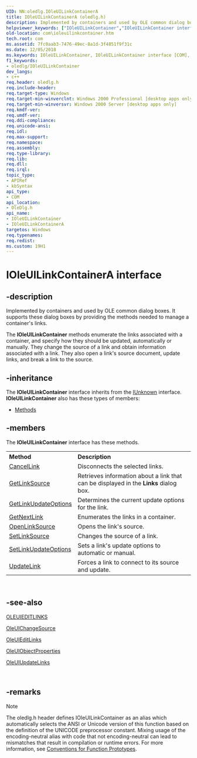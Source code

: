 ```yaml
---
UID: NN:oledlg.IOleUILinkContainerA
title: IOleUILinkContainerA (oledlg.h)
description: Implemented by containers and used by OLE common dialog boxes. It supports these dialog boxes by providing the methods needed to manage a container's links.
helpviewer_keywords: ["IOleUILinkContainer","IOleUILinkContainer interface [COM]","IOleUILinkContainer interface [COM]","described","IOleUILinkContainerA","IOleUILinkContainerW","_ole_IOleUILinkContainer","com.ioleuilinkcontainer","oledlg/IOleUILinkContainer"]
old-location: com\ioleuilinkcontainer.htm
tech.root: com
ms.assetid: 7fc0aab3-7476-49ec-8a1d-3f4851f9f31c
ms.date: 12/05/2018
ms.keywords: IOleUILinkContainer, IOleUILinkContainer interface [COM], IOleUILinkContainer interface [COM],described, IOleUILinkContainerA, IOleUILinkContainerW, _ole_IOleUILinkContainer, com.ioleuilinkcontainer, oledlg/IOleUILinkContainer
f1_keywords:
- oledlg/IOleUILinkContainer
dev_langs:
- c++
req.header: oledlg.h
req.include-header: 
req.target-type: Windows
req.target-min-winverclnt: Windows 2000 Professional [desktop apps only]
req.target-min-winversvr: Windows 2000 Server [desktop apps only]
req.kmdf-ver: 
req.umdf-ver: 
req.ddi-compliance: 
req.unicode-ansi: 
req.idl: 
req.max-support: 
req.namespace: 
req.assembly: 
req.type-library: 
req.lib: 
req.dll: 
req.irql: 
topic_type:
- APIRef
- kbSyntax
api_type:
- COM
api_location:
- OleDlg.h
api_name:
- IOleUILinkContainer
- IOleUILinkContainerA
targetos: Windows
req.typenames: 
req.redist: 
ms.custom: 19H1
---
```


# IOleUILinkContainerA interface


## -description


Implemented by containers and used by OLE common dialog boxes. It supports these dialog boxes by providing the methods needed to manage a container's links.

The <b>IOleUILinkContainer</b> methods enumerate the links associated with a container, and specify how they should be updated, automatically or manually. They change the source of a link and obtain information associated with a link. They also open a link's source document, update links, and break a link to the source.


## -inheritance

The <b xmlns:loc="http://microsoft.com/wdcml/l10n">IOleUILinkContainer</b> interface inherits from the <a href="https://docs.microsoft.com/windows/desktop/api/unknwn/nn-unknwn-iunknown">IUnknown</a> interface. <b>IOleUILinkContainer</b> also has these types of members:
<ul>
<li><a href="https://docs.microsoft.com/">Methods</a></li>
</ul>

## -members

The <b>IOleUILinkContainer</b> interface has these methods.
<table class="members" id="memberListMethods">
<tr>
<th align="left" width="37%">Method</th>
<th align="left" width="63%">Description</th>
</tr>
<tr data="declared;">
<td align="left" width="37%">
<a href="https://docs.microsoft.com/windows/desktop/api/oledlg/nf-oledlg-ioleuilinkcontainera-cancellink">CancelLink</a>
</td>
<td align="left" width="63%">
Disconnects the selected links.

</td>
</tr>
<tr data="declared;">
<td align="left" width="37%">
<a href="https://docs.microsoft.com/windows/desktop/api/oledlg/nf-oledlg-ioleuilinkcontainera-getlinksource">GetLinkSource</a>
</td>
<td align="left" width="63%">
Retrieves information about a link that can be displayed in the <b>Links</b> dialog box.

</td>
</tr>
<tr data="declared;">
<td align="left" width="37%">
<a href="https://docs.microsoft.com/windows/desktop/api/oledlg/nf-oledlg-ioleuilinkcontainera-getlinkupdateoptions">GetLinkUpdateOptions</a>
</td>
<td align="left" width="63%">
Determines the current update options for the link.

</td>
</tr>
<tr data="declared;">
<td align="left" width="37%">
<a href="https://docs.microsoft.com/windows/desktop/api/oledlg/nf-oledlg-ioleuilinkcontainera-getnextlink">GetNextLink</a>
</td>
<td align="left" width="63%">
Enumerates the links in a container.

</td>
</tr>
<tr data="declared;">
<td align="left" width="37%">
<a href="https://docs.microsoft.com/windows/desktop/api/oledlg/nf-oledlg-ioleuilinkcontainera-openlinksource">OpenLinkSource</a>
</td>
<td align="left" width="63%">
Opens the link's source.

</td>
</tr>
<tr data="declared;">
<td align="left" width="37%">
<a href="https://docs.microsoft.com/windows/desktop/api/oledlg/nf-oledlg-ioleuilinkcontainera-setlinksource">SetLinkSource</a>
</td>
<td align="left" width="63%">
Changes the source of a link.

</td>
</tr>
<tr data="declared;">
<td align="left" width="37%">
<a href="https://docs.microsoft.com/windows/desktop/api/oledlg/nf-oledlg-ioleuilinkcontainera-setlinkupdateoptions">SetLinkUpdateOptions</a>
</td>
<td align="left" width="63%">
Sets a link's update options to automatic or manual.

</td>
</tr>
<tr data="declared;">
<td align="left" width="37%">
<a href="https://docs.microsoft.com/windows/desktop/api/oledlg/nf-oledlg-ioleuilinkcontainera-updatelink">UpdateLink</a>
</td>
<td align="left" width="63%">
Forces a link to connect to its source and update.

</td>
</tr>
</table> 


## -see-also




<a href="https://docs.microsoft.com/windows/desktop/api/oledlg/ns-oledlg-oleuieditlinksa">OLEUIEDITLINKS</a>



<a href="https://docs.microsoft.com/windows/desktop/api/oledlg/nf-oledlg-oleuichangesourcea">OleUIChangeSource</a>



<a href="https://docs.microsoft.com/windows/desktop/api/oledlg/nf-oledlg-oleuieditlinksa">OleUIEditLinks</a>



<a href="https://docs.microsoft.com/windows/desktop/api/oledlg/nf-oledlg-oleuiobjectpropertiesa">OleUIObjectProperties</a>



<a href="https://docs.microsoft.com/windows/desktop/api/oledlg/nf-oledlg-oleuiupdatelinksa">OleUIUpdateLinks</a>
 

 

## -remarks

> [!NOTE]
> The oledlg.h header defines IOleUILinkContainer as an alias which automatically selects the ANSI or Unicode version of this function based on the definition of the UNICODE preprocessor constant. Mixing usage of the encoding-neutral alias with code that not encoding-neutral can lead to mismatches that result in compilation or runtime errors. For more information, see [Conventions for Function Prototypes](/windows/win32/intl/conventions-for-function-prototypes).

